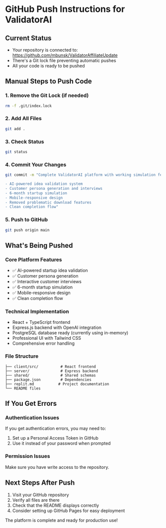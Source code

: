 # GitHub Push Instructions for ValidatorAI

## Current Status
- Your repository is connected to: https://github.com/mbunsk/ValidatorAffiliateUpdate
- There's a Git lock file preventing automatic pushes
- All your code is ready to be pushed

## Manual Steps to Push Code

### 1. Remove the Git Lock (if needed)
```bash
rm -f .git/index.lock
```

### 2. Add All Files
```bash
git add .
```

### 3. Check Status
```bash
git status
```

### 4. Commit Your Changes
```bash
git commit -m "Complete ValidatorAI platform with working simulation features

- AI-powered idea validation system
- Customer persona generation and interviews  
- 6-month startup simulation
- Mobile-responsive design
- Removed problematic download features
- Clean completion flow"
```

### 5. Push to GitHub
```bash
git push origin main
```

## What's Being Pushed

### Core Platform Features
- ✅ AI-powered startup idea validation
- ✅ Customer persona generation 
- ✅ Interactive customer interviews
- ✅ 6-month startup simulation
- ✅ Mobile-responsive design
- ✅ Clean completion flow

### Technical Implementation
- React + TypeScript frontend
- Express.js backend with OpenAI integration
- PostgreSQL database ready (currently using in-memory)
- Professional UI with Tailwind CSS
- Comprehensive error handling

### File Structure
```
├── client/src/          # React frontend
├── server/              # Express backend
├── shared/              # Shared schemas
├── package.json         # Dependencies
├── replit.md           # Project documentation
└── README files
```

## If You Get Errors

### Authentication Issues
If you get authentication errors, you may need to:
1. Set up a Personal Access Token in GitHub
2. Use it instead of your password when prompted

### Permission Issues
Make sure you have write access to the repository.

## Next Steps After Push
1. Visit your GitHub repository
2. Verify all files are there
3. Check that the README displays correctly
4. Consider setting up GitHub Pages for easy deployment

The platform is complete and ready for production use!